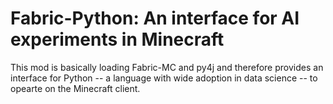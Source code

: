 # Fabric-Python: An interface for AI experiments in Minecraft

This mod is basically loading Fabric-MC and py4j and therefore provides an interface for Python -- a language with wide adoption in data science -- to opearte on the Minecraft client.

